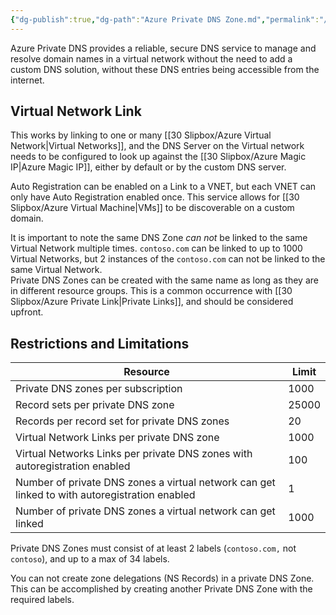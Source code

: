 ```yaml
---
{"dg-publish":true,"dg-path":"Azure Private DNS Zone.md","permalink":"/Azure Private DNS Zone/","tags":["notes"]}
---
```



Azure Private DNS provides a reliable, secure DNS service to manage and resolve domain names in a virtual network without the need to add a custom DNS solution, without these DNS entries being accessible from the internet.  

## Virtual Network Link

This works by linking to one or many [[30 Slipbox/Azure Virtual Network\|Virtual Networks]], and the DNS Server on the Virtual network needs to be configured to look up against the [[30 Slipbox/Azure Magic IP\|Azure Magic IP]], either by default or by the custom DNS server.

Auto Registration can be enabled on a Link to a VNET, but each VNET can only have Auto Registration enabled once. This service allows for [[30 Slipbox/Azure Virtual Machine\|VMs]] to be discoverable on a custom domain.

It is important to note the same DNS Zone *can not* be linked to the same Virtual Network multiple times. `contoso.com` can be linked to up to 1000 Virtual Networks, but 2 instances of the `contoso.com` can not be linked to the same Virtual Network.  
Private DNS Zones can be created with the same name as long as they are in different resource groups. This is a common occurrence with [[30 Slipbox/Azure Private Link\|Private Links]], and should be considered upfront.

## Restrictions and Limitations

| Resource                                                                                      | Limit |
| --------------------------------------------------------------------------------------------- | ----- |
| Private DNS zones per subscription                                                            | 1000  |
| Record sets per private DNS zone                                                              | 25000 |
| Records per record set for private DNS zones                                                  | 20    |
| Virtual Network Links per private DNS zone                                                    | 1000  |
| Virtual Networks Links per private DNS zones with autoregistration enabled                    | 100   |
| Number of private DNS zones a virtual network can get linked to with autoregistration enabled | 1     |
| Number of private DNS zones a virtual network can get linked                                  | 1000  |

Private DNS Zones must consist of at least 2 labels (`contoso.com,` not `contoso`), and up to a max of 34 labels.

You can not create zone delegations (NS Records) in a private DNS Zone. This can be accomplished by creating another Private DNS Zone with the required labels.
